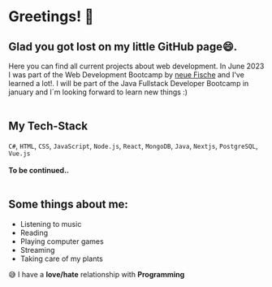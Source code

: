 # Greetings! :wave:

## Glad you got lost on my little GitHub page😄. 

Here you can find all current projects about web development. In June 2023 I was part of the Web Development Bootcamp by [neue Fische](https://www.neuefische.de/bootcamp/web-development) and I've learned a lot!.
I will be part of the Java Fullstack Developer Bootcamp in january and I´m looking forward to learn new things :) 
<br/>
<br/>
## My Tech-Stack
`C#`, `HTML`, `CSS`, `JavaScript`, `Node.js`, `React`, `MongoDB`, `Java`, `Nextjs`, `PostgreSQL`, `Vue.js`\
<br/>
**To be continued..**
<br/>
<br/>
## Some things about me: 

- Listening to music
- Reading
- Playing computer games
- Streaming
- Taking care of my plants

😅 I have a **love/hate** relationship with **Programming**
